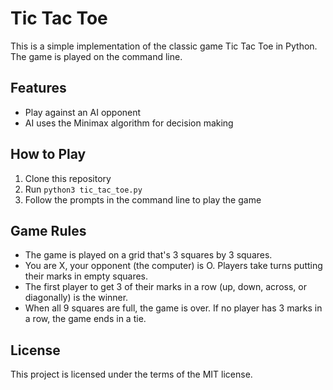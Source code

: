 # Tic Tac Toe

This is a simple implementation of the classic game Tic Tac Toe in Python. The game is played on the command line.

## Features

- Play against an AI opponent
- AI uses the Minimax algorithm for decision making

## How to Play

1. Clone this repository
2. Run `python3 tic_tac_toe.py`
3. Follow the prompts in the command line to play the game

## Game Rules

- The game is played on a grid that's 3 squares by 3 squares.
- You are X, your opponent (the computer) is O. Players take turns putting their marks in empty squares.
- The first player to get 3 of their marks in a row (up, down, across, or diagonally) is the winner.
- When all 9 squares are full, the game is over. If no player has 3 marks in a row, the game ends in a tie.

## License

This project is licensed under the terms of the MIT license.

